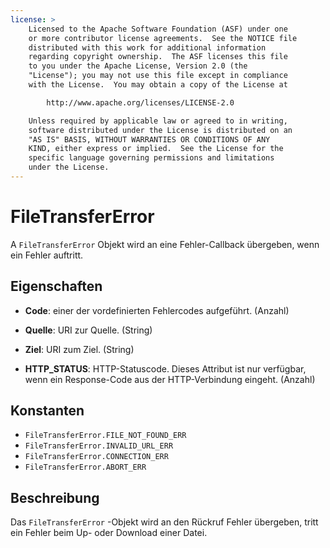 ```yaml
---
license: >
    Licensed to the Apache Software Foundation (ASF) under one
    or more contributor license agreements.  See the NOTICE file
    distributed with this work for additional information
    regarding copyright ownership.  The ASF licenses this file
    to you under the Apache License, Version 2.0 (the
    "License"); you may not use this file except in compliance
    with the License.  You may obtain a copy of the License at

        http://www.apache.org/licenses/LICENSE-2.0

    Unless required by applicable law or agreed to in writing,
    software distributed under the License is distributed on an
    "AS IS" BASIS, WITHOUT WARRANTIES OR CONDITIONS OF ANY
    KIND, either express or implied.  See the License for the
    specific language governing permissions and limitations
    under the License.
---
```


# FileTransferError

A `FileTransferError` Objekt wird an eine Fehler-Callback übergeben, wenn ein Fehler auftritt.

## Eigenschaften

*   **Code**: einer der vordefinierten Fehlercodes aufgeführt. (Anzahl)

*   **Quelle**: URI zur Quelle. (String)

*   **Ziel**: URI zum Ziel. (String)

*   **HTTP_STATUS**: HTTP-Statuscode. Dieses Attribut ist nur verfügbar, wenn ein Response-Code aus der HTTP-Verbindung eingeht. (Anzahl)

## Konstanten

*   `FileTransferError.FILE_NOT_FOUND_ERR`
*   `FileTransferError.INVALID_URL_ERR`
*   `FileTransferError.CONNECTION_ERR`
*   `FileTransferError.ABORT_ERR`

## Beschreibung

Das `FileTransferError` -Objekt wird an den Rückruf Fehler übergeben, tritt ein Fehler beim Up- oder Download einer Datei.